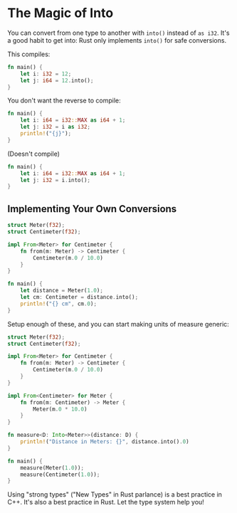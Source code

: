 # The Magic of Into

You can convert from one type to another with `into()` instead of `as i32`. It's a good habit to get into: Rust only implements `into()` for safe conversions.

This compiles:

```rust
fn main() {
    let i: i32 = 12;
    let j: i64 = 12.into();    
}
```

You don't want the reverse to compile:

```rust
fn main() {
    let i: i64 = i32::MAX as i64 + 1;
    let j: i32 = i as i32;
    println!("{j}");
}
```

(Doesn't compile)

```rust
fn main() {
    let i: i64 = i32::MAX as i64 + 1;
    let j: i32 = i.into();
}
```

## Implementing Your Own Conversions

```rust
struct Meter(f32);
struct Centimeter(f32);

impl From<Meter> for Centimeter {
    fn from(m: Meter) -> Centimeter {
        Centimeter(m.0 / 10.0)
    }
}

fn main() {
    let distance = Meter(1.0);
    let cm: Centimeter = distance.into();
    println!("{} cm", cm.0);
}
```

Setup enough of these, and you can start making units of measure generic:

```rust
struct Meter(f32);
struct Centimeter(f32);

impl From<Meter> for Centimeter {
    fn from(m: Meter) -> Centimeter {
        Centimeter(m.0 / 10.0)
    }
}

impl From<Centimeter> for Meter {
    fn from(m: Centimeter) -> Meter {
        Meter(m.0 * 10.0)
    }
}

fn measure<D: Into<Meter>>(distance: D) {
    println!("Distance in Meters: {}", distance.into().0)
}

fn main() {
    measure(Meter(1.0));
    measure(Centimeter(1.0));
}
```

Using "strong types" ("New Types" in Rust parlance) is a best practice in C++. It's also a best practice in Rust. Let the type system help you!